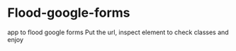 # Flood-google-forms
app to flood google forms
Put the url, inspect element to check classes and enjoy
